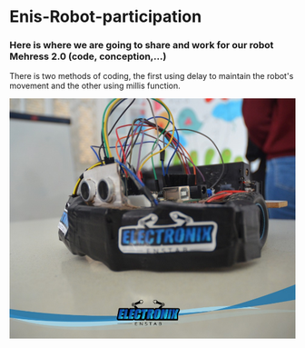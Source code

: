 # Enis-Robot-participation
### Here is where we are going to share and work for our robot Mehress 2.0 (code, conception,...) 
There is two methods of coding, the first using delay to maintain the robot's movement and the other using millis function.

![Photo](https://github.com/Melek-Cherif/Enis-Robot-participation/blob/main/Enis/Mehress%202.0/mehress%202.0.jpg)

